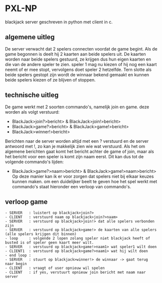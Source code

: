 # PXL-NP

blackjack server geschreven in python met client in c.

## algemene uitleg

 De server verwacht dat 2 spelers connecten voordat de game begint. Als de game begonnen is deelt hij 2 kaarten aan beide spelers uit.
 De kaarten worden naar beide spelers gestuurd, ze krijgen dus hun eigen kaarten en die van de andere speler te zien.
speler 1 mag nu kiezen of hij nog een kaart neemt of er mee stopt, vervolgens doet speler 2 hetzelfde.
Tern slotte als beide spelers gestopt zijn wordt de winnaar bekend gemaakt en kunnen beide spelers kiezen of ze blijven of stoppen.

## technische uitleg

De game werkt met 2 soorten commando's, namelijk join en game. deze worden als volgt verstuurd:
  - BlackJack>join?>bericht> & BlackJack>join!>bericht>
  - BlackJack>game?>bericht> & BlackJack>game!>bericht>
  - BlackJack>winner!>bericht>
  
Berichten naar de server worden altijd met een ? verstuurd en de server antwoord met !, zo kan je makkelijk zien wie wat verstuurd.
Als het om algemene berichten gaat komt het bericht achter de game of join, maar als het bericht voor een speler is komt zijn naam eerst.
Dit kan dus tot de volgende commando's lijden:
  - BlackJack>game?>naam>bericht> & BlackJack>game!>naam>bericht>
Op deze manier kan ik er voor zorgen dat spelers niet bij elkaar keuzes kunnen maken.
om een duidelijker beelt te geven hoe het spel werkt met commando's staat hieronder een verloop van commando's.

## verloop game
```
- SERVER   : luistert op blackjack>join?>
- CLIENT   : verstuurd naam op blackjack>join?>naam>
- SERVER   : verstuurd op blackjack>join!> dat alle spelers verbonden zijn
- SERVER   : verstuurd op blackjack>game!> de kaarten van alle spelers (alle spelers krijgen dit binnen)
- loop     : volgende 2 lopen zolang speler niet blackjack heeft of busted is of speler geen kaart meer wilt.
- SERVER   : verstuurd op blackjack>game!>naam1> wat speler1 wilt doen
- CLIENT1  : verstuurd op blackjack>game?>naam1> wat hij wilt doen
- end loop :
- SERVER   : stuurt op blackjack>winner!> de winnaar -> gaat terug naar begin
- CLIENT   : vraagt of user opnieuw wil spelen
- CLIENT   : if yes, verstuurt opnieuw join bericht met naam naar server
```
